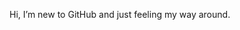 Hi, I’m new to GitHub and just feeling my way around.

<!---
lyaroslavsky/lyaroslavsky is a ✨ special ✨ repository because its `README.md` (this file) appears on your GitHub profile.
You can click the Preview link to take a look at your changes.
--->
